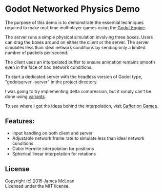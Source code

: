 # Godot Networked Physics Demo

The purpose of this demo is to demonstrate the essential techniques required to make real-time multiplayer games using the [Godot Engine](http://www.godotengine.org).

The server runs a simple physical simulation involving three boxes. Users can drag the boxes around on either the client or the server. The server simulates less than ideal network conditions by sending only a limited number of packets per second.

The client uses an interpolated buffer to ensure animation remains smooth even in the face of bad network conditions.

To start a dedicated server with the headless version of Godot type, "godotserver -server" in the project directory.

I was going to try implementing delta compression, but it simply can't be done using [variants](https://github.com/okamstudio/godot/wiki/core_variant).

To see where I got the ideas behind the interpolation, visit [Gaffer on Games](http://gafferongames.com/).

## Features:
* Input handling on both client and server
* Adjustable network frame rate to simulate less than ideal network conditions
* Cubic Hermite interpolation for positions
* Spherical linear interpolation for rotations

## License
Copyright (c) 2015 James McLean  
Licensed under the MIT license.

